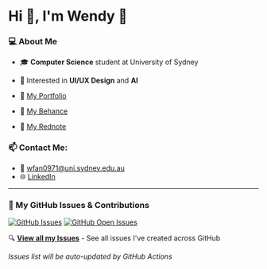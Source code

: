 # Hi 👋, I'm Wendy 🌊

### 💻 About Me
- 🎓 **Computer Science** student at University of Sydney
- 🎨 Interested in **UI/UX Design** and **AI**

- 🌟 [My Portfolio](https://wendyfff.framer.website/)
- 🔷 [My Behance](https://www.behance.net/wenyufan)
- 📕 [My Rednote](https://www.xiaohongshu.com/user/profile/6432ad8c000000000d01b1e5)

### 📫 Contact Me:
- 📧 [wfan0971@uni.sydney.edu.au](mailto:wfan0971@uni.sydney.edu.au)
- 🌐 [LinkedIn](https://linkedin.com/in/wenyu-fan)

---

### 🐛 My GitHub Issues & Contributions

[![GitHub Issues](https://img.shields.io/badge/dynamic/json?color=blue&label=Issues%20Created&query=%24.total_count&url=https%3A%2F%2Fapi.github.com%2Fsearch%2Fissues%3Fq%3Dauthor%3AWendyfff0616%2Bis%3Aissue)](https://github.com/search?q=author:Wendyfff0616+is:issue)
[![GitHub Open Issues](https://img.shields.io/badge/dynamic/json?color=green&label=Open%20Issues&query=%24.total_count&url=https%3A%2F%2Fapi.github.com%2Fsearch%2Fissues%3Fq%3Dauthor%3AWendyfff0616%2Bis%3Aopen%2Bis%3Aissue)](https://github.com/search?q=author:Wendyfff0616+is:open+is:issue)

🔍 **[View all my Issues](https://github.com/search?q=author:Wendyfff0616+is:issue)** - See all issues I've created across GitHub

<!-- ISSUES-LIST:START -->
*Issues list will be auto-updated by GitHub Actions*
<!-- ISSUES-LIST:END -->

